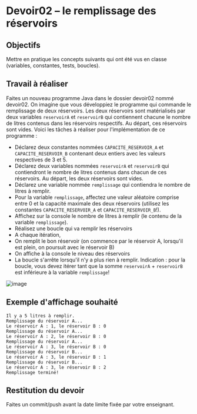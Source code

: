 # Devoir02 – le remplissage des réservoirs
## Objectifs
Mettre en pratique les concepts suivants qui ont été vus en classe (variables, constantes, tests, boucles).
## Travail à réaliser
Faites un nouveau programme Java dans le dossier devoir02 nommé devoir02.
On imagine que vous développiez le programme qui commande le remplissage de deux réservoirs. Les deux réservoirs sont matérialisés par deux variables `reservoirA` et `reservoirB` qui contiennent chacune le nombre de litres contenus dans les réservoirs respectifs. Au départ, ces réservoirs sont vides.
Voici les tâches à réaliser pour l'implémentation de ce programme :
* Déclarez deux constantes nommées `CAPACITE_RESERVOIR_A` et `CAPACITE_RESERVOIR_B` contenant deux entiers avec les valeurs respectives de 3 et 5.
* Déclarez deux variables nommées `reservoirA` et `reservoirB` qui contiendront le nombre de litres contenus dans chacun de ces réservoirs. Au départ, les deux réservoirs sont vides.
* Déclarez une variable nommée `remplissage` qui contiendra le nombre de litres à remplir.
* Pour la variable `remplissage`, affectez une valeur aléatoire comprise entre 0 et la capacité maximale des deux réservoirs (utilisez les constantes `CAPACITE_RESERVOIR_A` et `CAPACITE_RESERVOIR_B`!).
* Affichez sur la console le nombre de litres à remplir (le contenu de la variable `remplissage`).
* Réalisez une boucle qui va remplir les réservoirs
* A chaque itération,
* On remplit le bon réservoir (on commence par le réservoir A, lorsqu'il est plein, on poursuit avec le réservoir B)
* On affiche à la console le niveau des réservoirs
* La boucle s'arrête lorsqu'il n'y a plus rien à remplir.
Indication : pour la boucle, vous devez itérer tant que la somme `reservoirA` + `reservoirB` est inférieure à la variable `remplissage`!

![image]()

  ## Exemple d'affichage souhaité
```
Il y a 5 litres à remplir.
Remplissage du réservoir A...
Le réservoir A : 1, le réservoir B : 0
Remplissage du réservoir A...
Le réservoir A : 2, le réservoir B : 0
Remplissage du réservoir A...
Le réservoir A : 3, le réservoir B : 0
Remplissage du réservoir B...
Le réservoir A : 3, le réservoir B : 1
Remplissage du réservoir B...
Le réservoir A : 3, le réservoir B : 2
Remplissage terminé!
```
## Restitution du devoir
Faites un commit/push avant la date limite fixée par votre enseignant.
